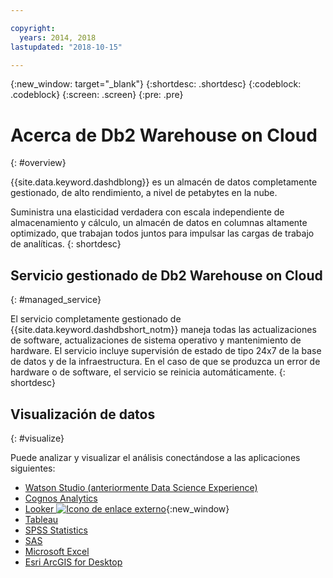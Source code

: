 ```yaml
---

copyright:
  years: 2014, 2018
lastupdated: "2018-10-15"

---
```


<!-- Attribute definitions --> 
{:new_window: target="_blank"}
{:shortdesc: .shortdesc}
{:codeblock: .codeblock}
{:screen: .screen}
{:pre: .pre}

# Acerca de Db2 Warehouse on Cloud
{: #overview}

{{site.data.keyword.dashdblong}} es un almacén de datos completamente gestionado, de alto rendimiento, a nivel de petabytes en la nube.

Suministra una elasticidad verdadera con escala independiente de almacenamiento y cálculo, un almacén de datos en columnas altamente optimizado, que trabajan todos juntos para impulsar las cargas de trabajo de analíticas.
{: shortdesc}

## Servicio gestionado de Db2 Warehouse on Cloud
{: #managed_service}

El servicio completamente gestionado de {{site.data.keyword.dashdbshort_notm}} maneja todas las actualizaciones de software, actualizaciones de sistema operativo y mantenimiento de hardware. El servicio incluye supervisión de estado de tipo 24x7 de la base de datos y de la infraestructura. En el caso de que se produzca un error de hardware o de software, el servicio se reinicia automáticamente.
{: shortdesc}

<!-- ## Provisioning of Db2 Warehouse on Cloud
{: #whse_provision}

The {{site.data.keyword.dashdbshort_notm}} database can be provisioned on {{site.data.keyword.BluSoftlayer_full}} and for AWS.
{: shortdesc}

If you want to have the data warehouse provisioned for AWS, select the **MPP Small for AWS** plan. -->

## Visualización de datos
{: #visualize}

Puede analizar y visualizar el análisis conectándose a las aplicaciones siguientes:

- [Watson Studio (anteriormente Data Science Experience)](connecting/data_sci.html#watson_studio)
- [Cognos Analytics](connecting/vis_bi.html#cognos)
- [Looker ![Icono de enlace externo](../../icons/launch-glyph.svg "Icono de enlace externo")](https://docs.looker.com/setup-and-management/connecting-to-db){:new_window}
- [Tableau](connecting/vis_bi.html#tableau)
- [SPSS Statistics](connecting/data_sci.html#spss_stats)
- [SAS](connecting/data_sci.html#sas)
- [Microsoft Excel](connecting/vis_bi.html#excel)
- [Esri ArcGIS for Desktop](connecting/vis_bi.html#esri_arcgis)


